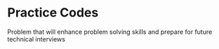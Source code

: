 # Practice Codes
 Problem that will enhance problem solving skills
 and prepare for future technical interviews
 
